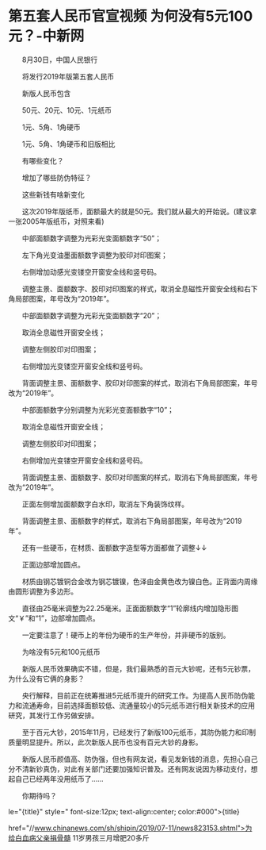 # 第五套人民币官宣视频 为何没有5元100元？-中新网

　　8月30日，中国人民银行

　　将发行2019年版第五套人民币

　　新版人民币包含

　　50元、20元、10元、1元纸币

　　1元、5角、1角硬币

　　1元、5角、1角硬币和旧版相比

　　有哪些变化？

　　增加了哪些防伪特征？

　　这些新钱有啥新变化

　　这次2019年版纸币，面额最大的就是50元。我们就从最大的开始说。(建议拿一张2005年版纸币，对照来看)

　　中部面额数字调整为光彩光变面额数字“50”；

　　左下角光变油墨面额数字调整为胶印对印图案；

　　右侧增加动感光变镂空开窗安全线和竖号码。

　　调整主景、面额数字、胶印对印图案的样式，取消全息磁性开窗安全线和右下角局部图案，年号改为“2019年”。

　　中部面额数字调整为光彩光变面额数字“20”；

　　取消全息磁性开窗安全线；

　　调整左侧胶印对印图案；

　　右侧增加光变镂空开窗安全线和竖号码。

　　背面调整主景、面额数字、胶印对印图案的样式，取消右下角局部图案，年号改为“2019年”。

　　中部面额数字分别调整为光彩光变面额数字“10”；

　　取消全息磁性开窗安全线；

　　调整左侧胶印对印图案；

　　右侧增加光变镂空开窗安全线和竖号码。

　　背面调整主景、面额数字、胶印对印图案的样式，取消右下角局部图案，年号改为“2019年”。

　　正面左侧增加面额数字白水印，取消左下角装饰纹样。

　　背面调整主景、面额数字的样式，取消右下角局部图案，年号改为“2019年”。

　　还有一些硬币，在材质、面额数字造型等方面都做了调整↓↓

　　正面边部增加圆点。

　　材质由钢芯镀铜合金改为钢芯镀镍，色泽由金黄色改为镍白色。正背面内周缘由圆形调整为多边形。

　　直径由25毫米调整为22.25毫米。正面面额数字“1”轮廓线内增加隐形图文“￥”和“1”，边部增加圆点。

　　一定要注意了！硬币上的年份为硬币的生产年份，并非硬币的版别。

　　为啥没有5元和100元纸币

　　新版人民币效果确实不错，但是，我们最熟悉的百元大钞呢，还有5元钞票，为什么没有它俩的身影？

　　央行解释，目前正在统筹推进5元纸币提升的研究工作。为提高人民币防伪能力和流通寿命，目前选择面额较低、流通量较小的5元纸币进行相关新技术的应用研究，其发行工作另做安排。

　　至于百元大钞，2015年11月，已经发行了新版100元纸币，其防伪能力和印制质量明显提升。所以，此次新版人民币也没有百元大钞的身影。

　　新版人民币颜值高、防伪强，但也有网友说，看见发新钱的消息，先担心自己分不清新钞真伪，对此有关部门还要加强知识普及。还有网友说因为移动支付，想起自己已经两年没用纸币了……

　　你期待吗？

le="{title}" style=" font-size:12px; text-align:center; color:#000">{title}

href="//www.chinanews.com/sh/shipin/2019/07-11/news823153.shtml">为给白血病父亲捐骨髓 11岁男孩三月增肥20多斤
